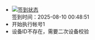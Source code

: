 - [![签到状态](https://github.com/womade/Cloud189-Actions/actions/workflows/main.yml/badge.svg?branch=main)](https://github.com/womade/Cloud189-Actions/actions/workflows/main.yml) <br> 签到时间：2025-08-10 00:48:51
- 开始执行帐号1
- 设备ID不存在，需要二次设备校验
